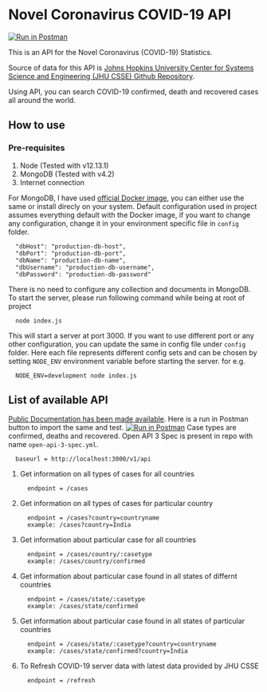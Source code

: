 # Novel Coronavirus COVID-19 API

[![Run in Postman](https://run.pstmn.io/button.svg)](https://app.getpostman.com/run-collection/e3db374a45c3f3a7eec1)

This is an API for the Novel Coronavirus (COVID-19) Statistics.

Source of data for this API is [Johns Hopkins University Center for Systems Science and Engineering (JHU CSSE) Github Repository](https://github.com/CSSEGISandData/COVID-19).

Using API, you can search COVID-19 confirmed, death and recovered cases all around the world.

## How to use

### Pre-requisites

   1. Node (Tested with v12.13.1)
   2. MongoDB (Tested with v4.2)
   3. Internet connection

For MongoDB, I have used [official Docker image](https://hub.docker.com/_/mongo), you can either use the same or install direcly on your system. Default configuration used in project assumes everything default with the Docker image, if you want to change any configuration, change it in your environment specific file in `config` folder.

      "dbHost": "production-db-host",
      "dbPort": "production-db-port",
      "dbName": "production-db-name",
      "dbUsername": "production-db-username",
      "dbPassword": "production-db-password"

There is no need to configure any collection and documents in MongoDB. To start the server, please run following command while being at root of project

      node index.js

This will start a server at port 3000. If you want to use different port or any other configuration, you can update the same in config file under `config` folder. Here each file represents different config sets and can be chosen by setting `NODE_ENV` environment variable before starting the server. for e.g.

      NODE_ENV=development node index.js

## List of available API

[Public Documentation has been made available](https://documenter.getpostman.com/view/5352730/SzYbyxR5?version=latest). Here is a run in Postman button to import the same and test. [![Run in Postman](https://run.pstmn.io/button.svg)](https://app.getpostman.com/run-collection/e3db374a45c3f3a7eec1) Case types are confirmed, deaths and recovered. Open API 3 Spec is present in repo with name `open-api-3-spec.yml`.

      baseurl = http://localhost:3000/v1/api

1. Get information on all types of cases for all countries

         endpoint = /cases

2. Get information on all types of cases for particular country

         endpoint = /cases?country=countryname
         example: /cases?country=India

3. Get information about particular case for all countries

         endpoint = /cases/country/:casetype
         example: /cases/country/confirmed

4. Get information about particular case found in all states of differnt countries

         endpoint = /cases/state/:casetype
         example: /cases/state/confirmed

5. Get information about particular case found in all states of particular countries

         endpoint = /cases/state/:casetype?country=countryname
         example: /cases/state/confirmed?country=India

6. To Refresh COVID-19 server data with latest data provided by JHU CSSE

         endpoint = /refresh
